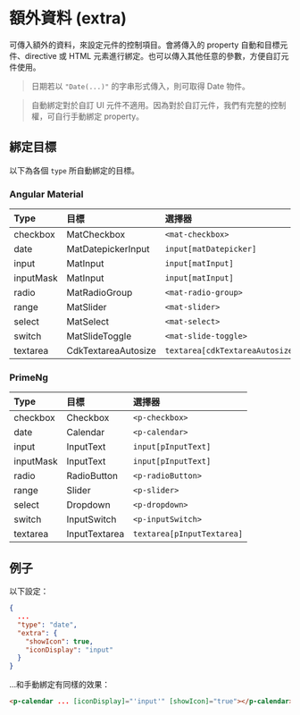 # 額外資料 (extra)

可傳入額外的資料，來設定元件的控制項目。會將傳入的 property 自動和目標元件、directive 或 HTML 元素進行綁定。也可以傳入其他任意的參數，方便自訂元件使用。

> 日期若以 `"Date(...)"` 的字串形式傳入，則可取得 Date 物件。

> 自動綁定對於自訂 UI 元件不適用。因為對於自訂元件，我們有完整的控制權，可自行手動綁定 property。

## 綁定目標

以下為各個 `type` 所自動綁定的目標。

### Angular Material

| Type      | 目標                | 選擇器                          |
| :-------- | :------------------ | :------------------------------ |
| checkbox  | MatCheckbox         | `<mat-checkbox>`                |
| date      | MatDatepickerInput  | `input[matDatepicker]`          |
| input     | MatInput            | `input[matInput]`               |
| inputMask | MatInput            | `input[matInput]`               |
| radio     | MatRadioGroup       | `<mat-radio-group>`             |
| range     | MatSlider           | `<mat-slider>`                  |
| select    | MatSelect           | `<mat-select>`                  |
| switch    | MatSlideToggle      | `<mat-slide-toggle>`            |
| textarea  | CdkTextareaAutosize | `textarea[cdkTextareaAutosize]` |

### PrimeNg

| Type      | 目標          | 選擇器                     |
| :-------- | :------------ | :------------------------- |
| checkbox  | Checkbox      | `<p-checkbox>`             |
| date      | Calendar      | `<p-calendar>`             |
| input     | InputText     | `input[pInputText]`        |
| inputMask | InputText     | `input[pInputText]`        |
| radio     | RadioButton   | `<p-radioButton>`          |
| range     | Slider        | `<p-slider>`               |
| select    | Dropdown      | `<p-dropdown>`             |
| switch    | InputSwitch   | `<p-inputSwitch>`          |
| textarea  | InputTextarea | `textarea[pInputTextarea]` |

## 例子

以下設定：

```json
{
  ...
  "type": "date",
  "extra": {
    "showIcon": true,
    "iconDisplay": "input"
  }
}
```

...和手動綁定有同樣的效果：

```html
<p-calendar ... [iconDisplay]="'input'" [showIcon]="true"></p-calendar>
```
